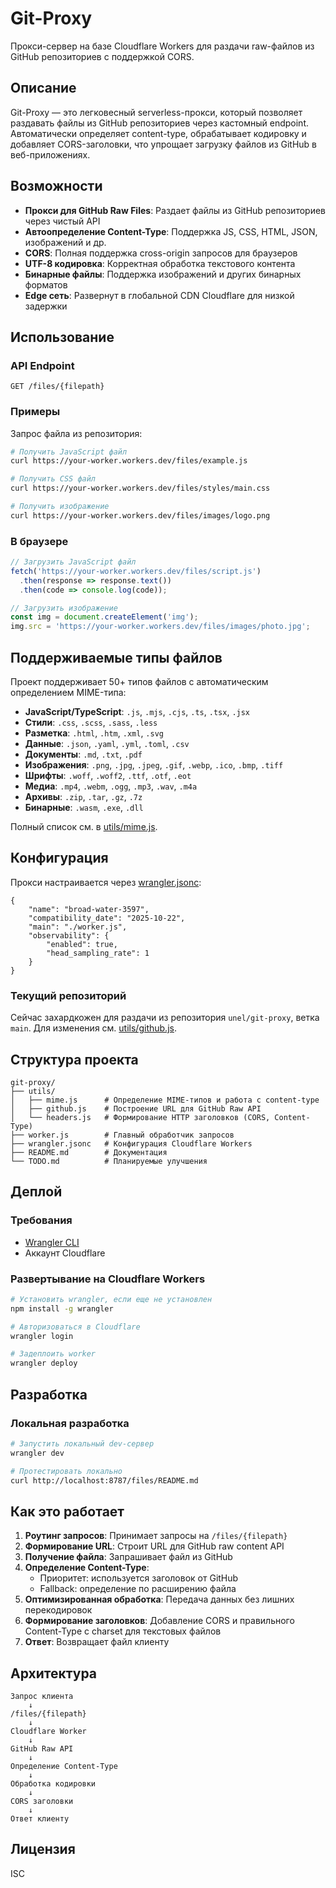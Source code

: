 # Git-Proxy

Прокси-сервер на базе Cloudflare Workers для раздачи raw-файлов из GitHub репозиториев с поддержкой CORS.

## Описание

Git-Proxy — это легковесный serverless-прокси, который позволяет раздавать файлы из GitHub репозиториев через кастомный endpoint. Автоматически определяет content-type, обрабатывает кодировку и добавляет CORS-заголовки, что упрощает загрузку файлов из GitHub в веб-приложениях.

## Возможности

- **Прокси для GitHub Raw Files**: Раздает файлы из GitHub репозиториев через чистый API
- **Автоопределение Content-Type**: Поддержка JS, CSS, HTML, JSON, изображений и др.
- **CORS**: Полная поддержка cross-origin запросов для браузеров
- **UTF-8 кодировка**: Корректная обработка текстового контента
- **Бинарные файлы**: Поддержка изображений и других бинарных форматов
- **Edge сеть**: Развернут в глобальной CDN Cloudflare для низкой задержки

## Использование

### API Endpoint

```
GET /files/{filepath}
```

### Примеры

Запрос файла из репозитория:

```bash
# Получить JavaScript файл
curl https://your-worker.workers.dev/files/example.js

# Получить CSS файл
curl https://your-worker.workers.dev/files/styles/main.css

# Получить изображение
curl https://your-worker.workers.dev/files/images/logo.png
```

### В браузере

```javascript
// Загрузить JavaScript файл
fetch('https://your-worker.workers.dev/files/script.js')
  .then(response => response.text())
  .then(code => console.log(code));

// Загрузить изображение
const img = document.createElement('img');
img.src = 'https://your-worker.workers.dev/files/images/photo.jpg';
```

## Поддерживаемые типы файлов

Проект поддерживает 50+ типов файлов с автоматическим определением MIME-типа:

- **JavaScript/TypeScript**: `.js`, `.mjs`, `.cjs`, `.ts`, `.tsx`, `.jsx`
- **Стили**: `.css`, `.scss`, `.sass`, `.less`
- **Разметка**: `.html`, `.htm`, `.xml`, `.svg`
- **Данные**: `.json`, `.yaml`, `.yml`, `.toml`, `.csv`
- **Документы**: `.md`, `.txt`, `.pdf`
- **Изображения**: `.png`, `.jpg`, `.jpeg`, `.gif`, `.webp`, `.ico`, `.bmp`, `.tiff`
- **Шрифты**: `.woff`, `.woff2`, `.ttf`, `.otf`, `.eot`
- **Медиа**: `.mp4`, `.webm`, `.ogg`, `.mp3`, `.wav`, `.m4a`
- **Архивы**: `.zip`, `.tar`, `.gz`, `.7z`
- **Бинарные**: `.wasm`, `.exe`, `.dll`

Полный список см. в [utils/mime.js](utils/mime.js).

## Конфигурация

Прокси настраивается через [wrangler.jsonc](wrangler.jsonc):

```jsonc
{
    "name": "broad-water-3597",
    "compatibility_date": "2025-10-22",
    "main": "./worker.js",
    "observability": {
        "enabled": true,
        "head_sampling_rate": 1
    }
}
```

### Текущий репозиторий

Сейчас захардкожен для раздачи из репозитория `unel/git-proxy`, ветка `main`. Для изменения см. [utils/github.js](utils/github.js).

## Структура проекта

```
git-proxy/
├── utils/
│   ├── mime.js      # Определение MIME-типов и работа с content-type
│   ├── github.js    # Построение URL для GitHub Raw API
│   └── headers.js   # Формирование HTTP заголовков (CORS, Content-Type)
├── worker.js        # Главный обработчик запросов
├── wrangler.jsonc   # Конфигурация Cloudflare Workers
├── README.md        # Документация
└── TODO.md          # Планируемые улучшения
```

## Деплой

### Требования

- [Wrangler CLI](https://developers.cloudflare.com/workers/wrangler/install-and-update/)
- Аккаунт Cloudflare

### Развертывание на Cloudflare Workers

```bash
# Установить wrangler, если еще не установлен
npm install -g wrangler

# Авторизоваться в Cloudflare
wrangler login

# Задеплоить worker
wrangler deploy
```

## Разработка

### Локальная разработка

```bash
# Запустить локальный dev-сервер
wrangler dev

# Протестировать локально
curl http://localhost:8787/files/README.md
```

## Как это работает

1. **Роутинг запросов**: Принимает запросы на `/files/{filepath}`
2. **Формирование URL**: Строит URL для GitHub raw content API
3. **Получение файла**: Запрашивает файл из GitHub
4. **Определение Content-Type**:
   - Приоритет: используется заголовок от GitHub
   - Fallback: определение по расширению файла
5. **Оптимизированная обработка**: Передача данных без лишних перекодировок
6. **Формирование заголовков**: Добавление CORS и правильного Content-Type с charset для текстовых файлов
7. **Ответ**: Возвращает файл клиенту

## Архитектура

```
Запрос клиента
    ↓
/files/{filepath}
    ↓
Cloudflare Worker
    ↓
GitHub Raw API
    ↓
Определение Content-Type
    ↓
Обработка кодировки
    ↓
CORS заголовки
    ↓
Ответ клиенту
```

## Лицензия

ISC